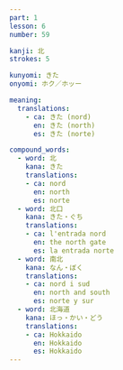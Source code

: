 ```yaml
---
part: 1
lesson: 6
number: 59

kanji: 北
strokes: 5

kunyomi: きた
onyomi: ホク／ホッー

meaning:
  translations:
    - ca: きた (nord)
      en: きた (north)
      es: きた (norte)

compound_words:
  - word: 北
    kana: きた
    translations:
    - ca: nord
      en: north
      es: norte
  - word: 北口
    kana: きた・ぐち
    translations:
    - ca: l'entrada nord
      en: the north gate
      es: la entrada norte
  - word: 南北
    kana: なん・ぼく
    translations:
    - ca: nord i sud
      en: north and south
      es: norte y sur
  - word: 北海道
    kana: ほっ・かい・どう
    translations:
    - ca: Hokkaido
      en: Hokkaido
      es: Hokkaido
---
```

